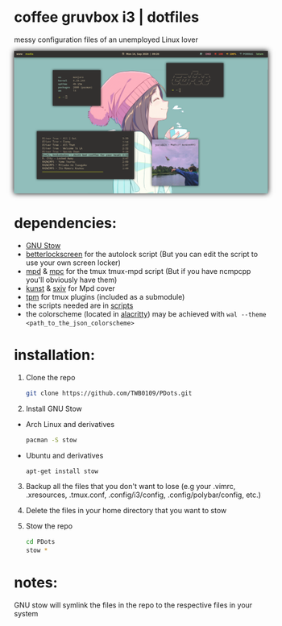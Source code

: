 # coffee gruvbox i3 | dotfiles 
messy configuration files of an unemployed Linux lover

<img style="box-shadow: 0px 0px 10px #000;" src="./.assets/fakebusy.png">

# dependencies: 
* [GNU Stow](https://gnu.org/software/stow)
* [betterlockscreen](https://github.com/pavanjadhaw/betterlockscreen) for the autolock script (But you can edit the script to use your own screen locker)
* [mpd](https://github.com/MusicPlayerDaemon/MPD) & [mpc](https://github.com/MusicPlayerDaemon/mpc) for the tmux tmux-mpd script (But if you have ncmpcpp you'll obviously have them)
* [kunst](https://github.com/sdushantha/kunst) & [sxiv](https://github.com/muennich/sxiv) for Mpd cover
* [tpm](https://github.com/tmux-plugins/tpm) for tmux plugins  (included as a submodule)
* the scripts needed are in [scripts](scripts/.scripts)
* the colorscheme (located in [alacritty](alacritty/.config/alacritty/)) may be achieved with ```wal --theme <path_to_the_json_colorscheme>```

# installation:
1. Clone the repo
    ```bash
    git clone https://github.com/TWB0109/PDots.git
    ```
  
2. Install GNU Stow
  * Arch Linux and derivatives
    ```bash
    pacman -S stow
    ```
    
  * Ubuntu and derivatives
    ```bash
    apt-get install stow
    ```
    
3. Backup all the files that you don't want to lose (e.g your .vimrc, .xresources, .tmux.conf, .config/i3/config, .config/polybar/config, etc.)
 
4. Delete the files in your home directory that you want to stow
 
5. Stow the repo
   ```bash
   cd PDots
   stow *
    ```

# notes:
GNU stow will symlink the files in the repo to the respective files in your system

